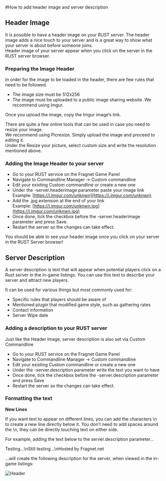 #How to add header image and server description

Header Image
------------

It is possible to have a header image on your RUST server. The header image adds a nice touch to your server and is a great way to show what your server is about before someone joins.  
Header image of your server appear when you click on the server in the RUST server browser.

### Preparing the Image Header

In order for the image to be loaded in the header, there are few rules that need to be followed.

*   The image size must be 512x256
*   The image must be uploaded to a public image sharing website. We recommend using Imgur.

Once you upload the image, copy the Imgur image’s link.

There are quite a few online tools that can be used in case you need to resize your image.  
We recommend using Picresize. Simply upload the image and proceed to editing it.  
Under the Resize your picture, select custom size and write the resolution mentioned above.

### Adding the Image Header to your server

*   Go to your RUST service on the Fragnet Game Panel
*   Navigate to Commandline Manager -> Custom commandline
*   Edit your existing Custom commandline or create a new one
*   Under the -server.headerimage parameter paste your image link  
    Example: [https://i.imgur.com/unknwn](https://i.imgur.com/unknwn)
*   Add the .jpg extension at the end of your link  
    Example: [https://i.imgur.com/unknwn.jpg](https://i.imgur.com/unknwn.jpg)
*   Once done, tick the checkbox before the -server.headerimage parameter and press Save.
*   Restart the server so the changes can take effect.

You should be able to see your header image once you click on your server in the RUST Server browser!

  

Server Description
------------------

A server description is text that will appear when potential players click on a Rust server in the in-game listings. You can use this text to describe your server and attract new players.

It can be used for various things but most commonly used for:

*   Specific rules that players should be aware of
*   Mentioned plugin that modified game style, such as gathering rates
*   Contact information
*   Server Wipe date

### Adding a description to your RUST server

Just like the Header Image, server description is also set via Custom Commandline

*   Go to your RUST service on the Fragnet Game Panel
*   Navigate to Commandline Manager -> Custom commandline
*   Edit your existing Custom commandline or create a new one
*   Under the -server.description parameter write the text you want to have
*   Once done, tick the checkbox before the -server.description parameter and press Save
*   Restart the server so the changes can take effect.

### Formatting the text

**New Lines**

If you want text to appear on different lines, you can add the characters \\n to create a new line directly below it. You don't need to add spaces around the \\n, they can be directly touching text on either side.

For example, adding the text below to the server.description parameter…

Testing...\\nStill testing...\\nHosted by Fragnet.net

…will create the following description for the server, when viewed in the in-game listings:

![Header](../images/serverinfo.png)